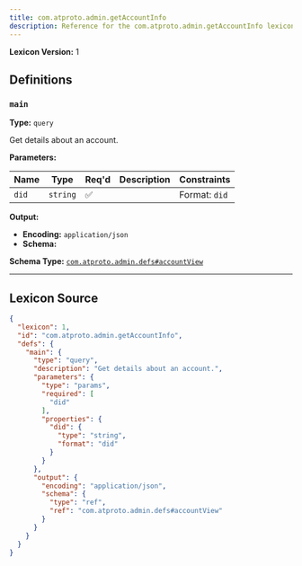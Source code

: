 ```yaml
---
title: com.atproto.admin.getAccountInfo
description: Reference for the com.atproto.admin.getAccountInfo lexicon
---
```

**Lexicon Version:** 1

## Definitions

<a name="main"></a>
### `main`

**Type:** `query`

Get details about an account.

**Parameters:**

| Name | Type | Req'd  | Description | Constraints |
|------|------|----------|-------------|-------------|
| `did` | `string` | ✅  |  | Format: `did` |
**Output:**

- **Encoding:** `application/json`
- **Schema:**

**Schema Type:** [`com.atproto.admin.defs#accountView`](/com/atproto/admin/defs#accountView)



---

## Lexicon Source
```json
{
  "lexicon": 1,
  "id": "com.atproto.admin.getAccountInfo",
  "defs": {
    "main": {
      "type": "query",
      "description": "Get details about an account.",
      "parameters": {
        "type": "params",
        "required": [
          "did"
        ],
        "properties": {
          "did": {
            "type": "string",
            "format": "did"
          }
        }
      },
      "output": {
        "encoding": "application/json",
        "schema": {
          "type": "ref",
          "ref": "com.atproto.admin.defs#accountView"
        }
      }
    }
  }
}
```

